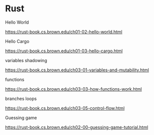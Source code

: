 # Rust
Hello World

https://rust-book.cs.brown.edu/ch01-02-hello-world.html

Hello Cargo

https://rust-book.cs.brown.edu/ch01-03-hello-cargo.html

variables
shadowing

https://rust-book.cs.brown.edu/ch03-01-variables-and-mutability.html

functions

https://rust-book.cs.brown.edu/ch03-03-how-functions-work.html

branches
loops

https://rust-book.cs.brown.edu/ch03-05-control-flow.html

Guessing game

https://rust-book.cs.brown.edu/ch02-00-guessing-game-tutorial.html
